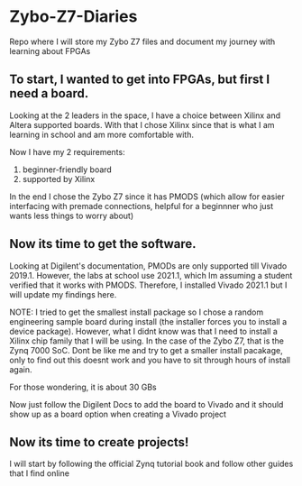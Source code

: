 # Zybo-Z7-Diaries
Repo where I will store my Zybo Z7 files and document my journey with learning about FPGAs


## To start, I wanted to get into FPGAs, but first I need a board.

Looking at the 2 leaders in the space, I have a choice between Xilinx and Altera supported boards. With that I chose Xilinx since that is what I am learning in school and am more comfortable with.

Now I have my 2 requirements:
1. beginner-friendly board
2. supported by Xilinx

In the end I chose the Zybo Z7 since it has PMODS (which allow for easier interfacing with premade connections, helpful for a beginnner who just wants less things to worry about)

## Now its time to get the software.

Looking at Digilent's documentation, PMODs are only supported till Vivado 2019.1. However, the labs at school use 2021.1, which Im assuming a student verified that it works with PMODS. Therefore, I installed Vivado 2021.1 but I will update my findings here.

NOTE: I tried to get the smallest install package so I chose a random engineering sample board during install (the installer forces you to install a device package). However, what I didnt know was that I need to install a Xilinx chip family that I will be using. In the case of the Zybo Z7, that is the Zynq 7000 SoC. Dont be like me and try to get a smaller install pacakage, only to find out this doesnt work and you have to sit through hours of install again.

For those wondering, it is about 30 GBs

Now just follow the Digilent Docs to add the board to Vivado and it should show up as a board option when creating a Vivado project

## Now its time to create projects!

I will start by following the official Zynq tutorial book and follow other guides that I find online 
